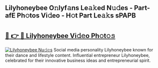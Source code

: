 ## Lilyhoneybee O𝚗lyf𝚊ns Le𝚊𝚔ed N𝚞𝚍es - Part-afE Ph𝚘tos Vi𝚍eo - H𝚘t Part Le𝚊𝚔s sPAPB

# <h2><a href="http://hf8ss8.feru.top/?c=Lilyhoneybee">🔗 👉 🔴 Lilyhoneybee Vi𝚍𝚎o Ph𝚘t𝚘𝚜</a></h2>

[![Lilyhoneybee Nu𝚍𝚎s](https://i.imgur.com/0TWrTi3.gif)](http://hf8ss8.feru.top/?c=Lilyhoneybee)
Social media personality Lilyhoneybee known for their dance and lifestyle content. Influential entrepreneur Lilyhoneybee, celebrated for their innovative business ideas and entrepreneurial spirit. 
